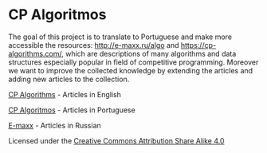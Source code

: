 # CP Algoritmos

The goal of this project is to translate to Portuguese and make more accessible the resources: http://e-maxx.ru/algo and https://cp-algorithms.com/, which are descriptions of many algorithms and data structures especially popular in field of competitive programming. Moreover we want to improve the collected knowledge by extending the articles and adding new articles to the collection.

[CP Algorithms](https://cp-algorithms.com/) - Articles in English

[CP Algoritmos](https://cp-algorithms-brasil.com/) - Articles in Portuguese

[E-maxx](http://e-maxx.ru/algo/) - Articles in Russian


Licensed under the [Creative Commons Attribution Share Alike 4.0](LICENSE)
